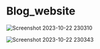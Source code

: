 # Blog_website

![Screenshot 2023-10-22 230310](https://github.com/Ankit-Adlakha/Blog_website/assets/92292251/9f66467f-0f83-4bbe-8b3d-43c2aeaf9a16)

![Screenshot 2023-10-22 230343](https://github.com/Ankit-Adlakha/Blog_website/assets/92292251/14a74542-cd99-4e24-ae42-20e39d63851c)

